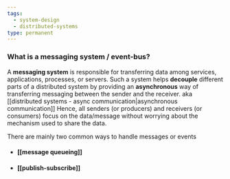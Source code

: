 ```yaml
---
tags:
  - system-design
  - distributed-systems
type: permanent
---
```

### What is a messaging system / event-bus?
A **messaging system** is responsible for transferring data among services, applications, processes, or servers. Such a system helps **decouple** different parts of a distributed system by providing an **asynchronous** way of transferring messaging between the sender and the receiver. aka [[distributed systems - async communication|asynchronous communication]] Hence, all senders (or producers) and receivers (or consumers) focus on the data/message without worrying about the mechanism used to share the data.

There are mainly two common ways to handle messages or events
- #### [[message queueing]]
- #### [[publish-subscribe]]
